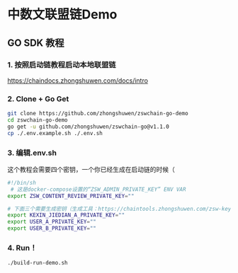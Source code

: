 # 中数文联盟链Demo
## GO SDK 教程

### 1. 按照启动链教程启动本地联盟链
https://chaindocs.zhongshuwen.com/docs/intro
### 2. Clone + Go Get

```bash
git clone https://github.com/zhongshuwen/zswchain-go-demo
cd zswchain-go-demo
go get -u github.com/zhongshuwen/zswchain-go@v1.1.0
cp ./.env.example.sh ./.env.sh
```
### 3. 编辑.env.sh
这个教程会需要四个密钥，一个你已经生成在启动链的时候（
```bash
#!/bin/sh
 # 这是docker-compose设置的“ZSW_ADMIN_PRIVATE_KEY” ENV VAR
export ZSW_CONTENT_REVIEW_PRIVATE_KEY=""

# 下面三个需要生成密钥（生成工具：https://chaintools.zhongshuwen.com/zsw-key-generator.html）
export KEXIN_JIEDIAN_A_PRIVATE_KEY="" 
export USER_A_PRIVATE_KEY=""
export USER_B_PRIVATE_KEY=""
```

### 4. Run！
```bash
./build-run-demo.sh
```